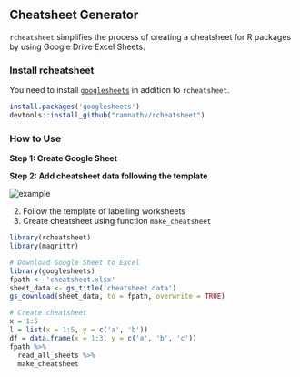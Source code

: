 ## Cheatsheet Generator

`rcheatsheet` simplifies the process of creating a cheatsheet for R packages by using Google Drive Excel Sheets. 
  
### Install rcheatsheet

You need to install [`googlesheets`](https://github.com/jennybc/googlesheets) in addition to `rcheatsheet`.

```r
install.packages('googlesheets')
devtools::install_github("ramnathv/rcheatsheet")
```

### How to Use

__Step 1: Create Google Sheet__

__Step 2: Add cheatsheet data following the template__

![example](http://i.imgur.com/xJ780b5.gif)


2. Follow the template of labelling worksheets
3. Create cheatsheet using function `make_cheatsheet`

```r
library(rcheatsheet)
library(magrittr)

# Download Google Sheet to Excel
library(googlesheets)
fpath <- 'cheatsheet.xlsx'
sheet_data <- gs_title('cheatsheet data') 
gs_download(sheet_data, to = fpath, overwrite = TRUE)

# Create cheatsheet
x = 1:5
l = list(x = 1:5, y = c('a', 'b'))
df = data.frame(x = 1:3, y = c('a', 'b', 'c'))
fpath %>%
  read_all_sheets %>%
  make_cheatsheet
```

  
